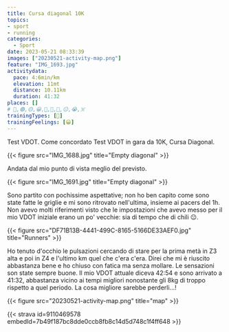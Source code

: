 ```yaml
---
title: Cursa diagonal 10K
topics:
- sport
- running
categories:
  - Sport
date: 2023-05-21 08:33:39
images: ["20230521-activity-map.png"]
feature: "IMG_1693.jpg"
activitydata:
  pace: 4:6min/km
  elevation: 11mt
  distance: 10.11km
  duration: 41:32
places: []
# 🔴,🟢,🟡,😀,🙁,🫤,🙂,😐,😭,☠️
trainingTypes: [🏁]
trainingFeelings: [😀]
---
```

Test VDOT. Come concordato Test VDOT in gara da 10K, Cursa Diagonal.

<!--more--> 
{{< figure src="IMG_1688.jpg" title="Empty diagonal" >}}

Andata dal mio punto di vista meglio del previsto.

{{< figure src="IMG_1691.jpg" title="Empty diagonal" >}}

Sono partito con pochissime aspettative; non ho ben capito come sono state fatte le griglie e mi sono ritrovato nell'ultima, insieme ai pacers del 1h. Non avevo molti riferimenti visto che le impostazioni che avevo messo per il mio VDOT iniziale erano un po' vecchie: sia di tempo che di chili 😐.

{{< figure src="DF71B13B-4441-499C-8165-5166DE33AEF0.jpg" title="Runners" >}}

Ho tenuto d'occhio le pulsazioni cercando di stare per la prima metà in Z3 alta e poi in Z4 e l'ultimo km quel che c'era c'era. Direi che mi è riuscito abbastanza bene e ho chiuso con fatica ma senza mollare. Le sensazioni son state sempre buone.
Il mio VDOT attuale diceva 42:54 e sono arrivato a 41:32, abbastanza vicino ai tempi migliori nonostante gli 8kg di troppo rispetto a quel periodo. La cosa migliore sarebbe perderli...!

{{< figure src="20230521-activity-map.png" title="map" >}}


{{< strava id=9110469578 embedId=7b49f187bc8dde0ccb8fb8c14d5d748c1f4ff648 >}}

